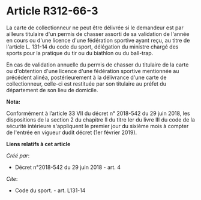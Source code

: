 # Article R312-66-3

La carte de collectionneur ne peut être délivrée si le demandeur est par ailleurs titulaire d'un permis de chasser assorti de
sa validation de l'année en cours ou d'une licence d'une fédération sportive ayant reçu, au titre de l'article L. 131-14 du
code du sport, délégation du ministre chargé des sports pour la pratique du tir ou du biathlon ou du ball-trap.

En cas de validation annuelle du permis de chasser du titulaire de la carte ou d'obtention d'une licence d'une fédération
sportive mentionnée au précédent alinéa, postérieurement à la délivrance d'une carte de collectionneur, celle-ci est
restituée par son titulaire au préfet du département de son lieu de domicile.

**Nota:**

Conformément à l’article 33 VII du décret n° 2018-542 du 29 juin 2018, les dispositions de la section 2 du chapitre II du
titre Ier du livre III du code de la sécurité intérieure s'appliquent le premier jour du sixième mois à compter de l'entrée
en vigueur dudit décret (1er février 2019).

**Liens relatifs à cet article**

_Créé par_:

  - Décret n°2018-542 du 29 juin 2018 - art. 4

_Cite_:

  - Code du sport. - art. L131-14
